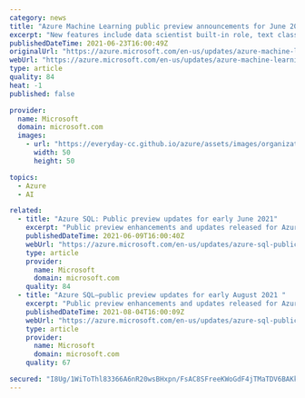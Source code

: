 ```yaml
---
category: news
title: "Azure Machine Learning public preview announcements for June 2021. "
excerpt: "New features include data scientist built-in role, text classification labeling, and environments UI."
publishedDateTime: 2021-06-23T16:00:49Z
originalUrl: "https://azure.microsoft.com/en-us/updates/azure-machine-learning-public-preview-announcements-for-june-2021/"
webUrl: "https://azure.microsoft.com/en-us/updates/azure-machine-learning-public-preview-announcements-for-june-2021/"
type: article
quality: 84
heat: -1
published: false

provider:
  name: Microsoft
  domain: microsoft.com
  images:
    - url: "https://everyday-cc.github.io/azure/assets/images/organizations/microsoft.com-50x50.jpg"
      width: 50
      height: 50

topics:
  - Azure
  - AI

related:
  - title: "Azure SQL: Public preview updates for early June 2021"
    excerpt: "Public preview enhancements and updates released for Azure SQL in early June 2021"
    publishedDateTime: 2021-06-09T16:00:40Z
    webUrl: "https://azure.microsoft.com/en-us/updates/azure-sql-public-preview-updates-for-early-june-2021/"
    type: article
    provider:
      name: Microsoft
      domain: microsoft.com
    quality: 84
  - title: "Azure SQL—public preview updates for early August 2021 "
    excerpt: "Public preview enhancements and updates released for Azure SQL Managed Instance in early August 2021."
    publishedDateTime: 2021-08-04T16:00:09Z
    webUrl: "https://azure.microsoft.com/en-us/updates/azure-sql-public-preview-updates-for-early-august-2021/"
    type: article
    provider:
      name: Microsoft
      domain: microsoft.com
    quality: 67

secured: "I8Ug/1WiToThl83366A6nR20wsBHxpn/FsAC8SFreeKWoGdF4jTMaTDV6BAKkGoP8mWSP6nTZ2O0e7PGSV9akuzc2B16RGM1b9d6LgXL9eULt5nZNnBRXUgKctPh2o+GzMYFcHznN0+9eYR0EUHadvhupiXveRIKwzu9MGNFIZqDk+weYizrpXZeg4NG8gzGRWYZEIqOGL+vSBlQ8EDj9Nybjgtl97CPiEvIWG35RtkUOU0h44ejzSJIe9PiLW4uaZUmkbwZ6ze4N3nSzQOe7GC717A7dVVAalrXidE4RCTfUXEWM6WwdUx12JCQR3LkZooaEoPa6evSuj6zI/BxbxCri+E4bTEMCp4pE9Ttm5A=;AvPXievPiYuanrFI5oGGfQ=="
---
```


